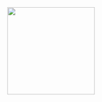 <img src="https://user-images.githubusercontent.com/link-to-your-image.png](https://www.shutterstock.com/image-photo/coin-stacks-on-white-background-380228170" width="200" height="200"/>


